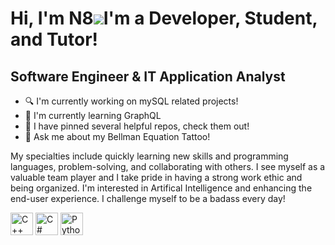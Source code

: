 Hi, I'm N8![](https://user-images.githubusercontent.com/18350557/176309783-0785949b-9127-417c-8b55-ab5a4333674e.gif)I'm a Developer, Student, and Tutor!
==================================================

Software Engineer & IT Application Analyst
------------------------------------------

* 🔍 I'm currently working on mySQL related projects!
* 🌱 I'm currently learning GraphQL
* 🌟 I have pinned several helpful repos, check them out!
* 💬 Ask me about my Bellman Equation Tattoo!



My specialties include quickly learning new skills and programming languages, problem-solving, and collaborating with others. I see myself as a valuable team player and I take pride in having a strong work ethic and being organized. I'm interested in Artifical Intelligence and enhancing the end-user experience. I challenge myself to be a badass every day!

<p align="left">
<a href="https://docs.microsoft.com/en-us/cpp/?view=msvc-170" target="_blank" rel="noreferrer"><img src="https://raw.githubusercontent.com/danielcranney/readme-generator/main/public/icons/skills/cplusplus-colored.svg" width="36" height="36" alt="C++" /></a>
<a href="https://docs.microsoft.com/en-us/dotnet/csharp/" target="_blank" rel="noreferrer"><img src="https://raw.githubusercontent.com/danielcranney/readme-generator/main/public/icons/skills/csharp-colored.svg" width="36" height="36" alt="C#" /></a>
<a href="https://www.python.org/" target="_blank" rel="noreferrer"><img src="https://raw.githubusercontent.com/danielcranney/readme-generator/main/public/icons/skills/python-colored.svg" width="36" height="36" alt="Python" /></a>
</p>
                    
